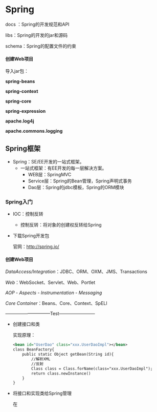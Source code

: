 # Spring

docs ：Spring的开发规范和API

libs：Spring的开发的jar和源码

schema：Spring的配置文件的约束

#### 创建Web项目

导入jar包：

**spring-beans**

 **spring-context**  

**spring-core** 

**spring-expression**

**apache.log4j**

**apache.commons.logging**

## Spring框架

- Spring：SE/EE开发的一站式框架。
  - 一站式框架：有EE开发的每一层解决方案。
    - WEB层：SpringMVC
    - Service层：Spring的Bean管理，Spring声明式事务
    - Dao层：Spring的jdbc模板，Spring的ORM模块

### Spring入门

- IOC：控制反转

  - 控制反转：将对象的创建权反转给Spring

- 下载Spring开发包 

  官网：http://spring.io/

#### 创建Web项目

*DataAccess/Integration*：JDBC、ORM、OXM、JMS、Transactions

*Web*：WebSocket、Servlet、Web、Portlet

*AOP*	-	*Aspects*	-	*Instrumentation*	-	*Messaging*

*Core Container*：Beans、Core、Context、SpELl

——————————Test————————

- 创建接口和类

  实现原理：

  ```xml
  <bean id="UserDao" class="xxx.UserDaoImpl"></bean>
  class BeanFactory{
      public static Object getBean(String id){
          //解析XML
          //反射
          Class class = Class.forName(class="xxx.UserDaoImpl");
          return class.newInstance()
      }
  }
  ```

- 将接口和实现类给Spring管理

  在

